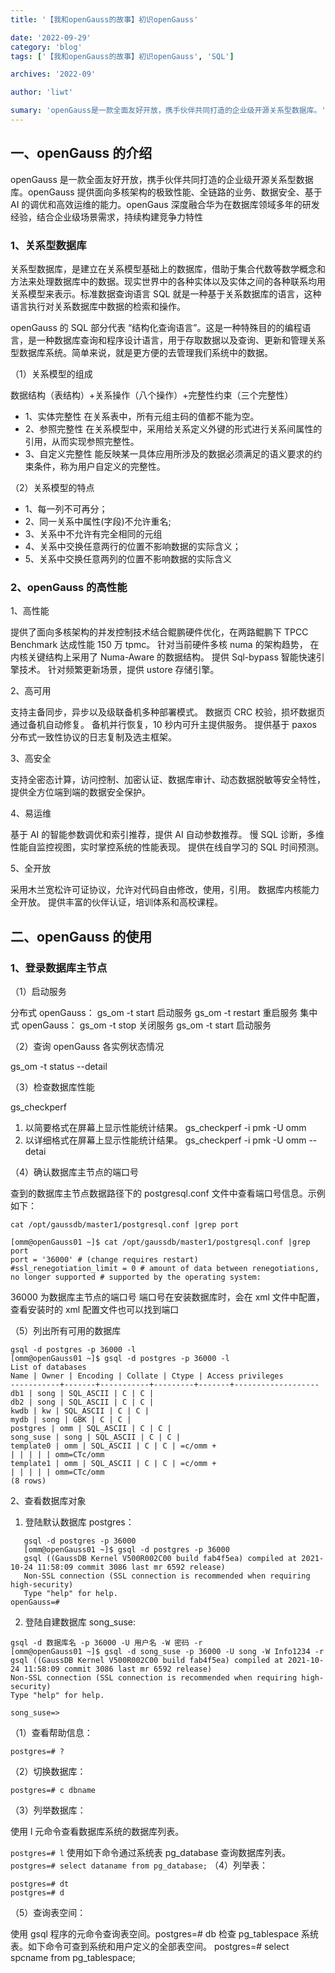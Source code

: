```yaml
---
title: '【我和openGauss的故事】初识openGauss'

date: '2022-09-29'
category: 'blog'
tags: ['【我和openGauss的故事】初识openGauss', 'SQL']

archives: '2022-09'

author: 'liwt'

sumary: 'openGauss是一款全面友好开放，携手伙伴共同打造的企业级开源关系型数据库。'
---
```


## 一、openGauss 的介绍

openGauss 是一款全面友好开放，携手伙伴共同打造的企业级开源关系型数据库。openGauss 提供面向多核架构的极致性能、全链路的业务、数据安全、基于 AI 的调优和高效运维的能力。openGaus 深度融合华为在数据库领域多年的研发经验，结合企业级场景需求，持续构建竞争力特性

### 1、关系型数据库

关系型数据库，是建立在关系模型基础上的数据库，借助于集合代数等数学概念和方法来处理数据库中的数据。现实世界中的各种实体以及实体之间的各种联系均用关系模型来表示。标准数据查询语言 SQL 就是一种基于关系数据库的语言，这种语言执行对关系数据库中数据的检索和操作。

openGauss 的 SQL 部分代表 “结构化查询语言”。这是一种特殊目的的编程语言，是一种数据库查询和程序设计语言，用于存取数据以及查询、更新和管理关系型数据库系统。简单来说，就是更方便的去管理我们系统中的数据。

（1）关系模型的组成

数据结构（表结构）+关系操作（八个操作）+完整性约束（三个完整性）

- 1、实体完整性 在关系表中，所有元组主码的值都不能为空。
- 2、参照完整性 在关系模型中，采用给关系定义外键的形式进行关系间属性的引用，从而实现参照完整性。
- 3、自定义完整性 能反映某一具体应用所涉及的数据必须满足的语义要求的约束条件，称为用户自定义的完整性。

（2）关系模型的特点

- 1、每一列不可再分；
- 2、同一关系中属性(字段)不允许重名;
- 3、关系中不允许有完全相同的元组
- 4、关系中交换任意两行的位置不影响数据的实际含义；
- 5、关系中交换任意两列的位置不影响数据的实际含义

### 2、openGauss 的高性能

1、高性能

提供了面向多核架构的并发控制技术结合鲲鹏硬件优化，在两路鲲鹏下 TPCC Benchmark 达成性能 150 万 tpmc。
针对当前硬件多核 numa 的架构趋势， 在内核关键结构上采用了 Numa-Aware 的数据结构。
提供 Sql-bypass 智能快速引擎技术。
针对频繁更新场景，提供 ustore 存储引擎。

2、高可用

支持主备同步，异步以及级联备机多种部署模式。
数据页 CRC 校验，损坏数据页通过备机自动修复。
备机并行恢复，10 秒内可升主提供服务。
提供基于 paxos 分布式一致性协议的日志复制及选主框架。

3、高安全

支持全密态计算，访问控制、加密认证、数据库审计、动态数据脱敏等安全特性，提供全方位端到端的数据安全保护。

4、易运维

基于 AI 的智能参数调优和索引推荐，提供 AI 自动参数推荐。
慢 SQL 诊断，多维性能自监控视图，实时掌控系统的性能表现。
提供在线自学习的 SQL 时间预测。

5、全开放

采用木兰宽松许可证协议，允许对代码自由修改，使用，引用。
数据库内核能力全开放。
提供丰富的伙伴认证，培训体系和高校课程。

## 二、openGauss 的使用

### 1、登录数据库主节点

（1）启动服务

分布式 openGauss：
gs_om -t start 启动服务
gs_om -t restart 重启服务
集中式 openGauss：
gs_om -t stop 关闭服务
gs_om -t start 启动服务

（2）查询 openGauss 各实例状态情况

gs_om -t status --detail

（3）检查数据库性能

gs_checkperf

1. 以简要格式在屏幕上显示性能统计结果。
   gs_checkperf -i pmk -U omm
2. 以详细格式在屏幕上显示性能统计结果。
   gs_checkperf -i pmk -U omm --detai

（4）确认数据库主节点的端口号

查到的数据库主节点数据路径下的 postgresql.conf 文件中查看端口号信息。示例如下：

```
cat /opt/gaussdb/master1/postgresql.conf |grep port

[omm@openGauss01 ~]$ cat /opt/gaussdb/master1/postgresql.conf |grep port
port = '36000' # (change requires restart)
#ssl_renegotiation_limit = 0 # amount of data between renegotiations, no longer supported # supported by the operating system:
```

36000 为数据库主节点的端口号
端口号在安装数据库时，会在 xml 文件中配置，查看安装时的 xml 配置文件也可以找到端口

（5）列出所有可用的数据库

```
gsql -d postgres -p 36000 -l
[omm@openGauss01 ~]$ gsql -d postgres -p 36000 -l
List of databases
Name | Owner | Encoding | Collate | Ctype | Access privileges
-----------+-------+-----------+---------+-------+-------------------
db1 | song | SQL_ASCII | C | C |
db2 | song | SQL_ASCII | C | C |
kwdb | kw | SQL_ASCII | C | C |
mydb | song | GBK | C | C |
postgres | omm | SQL_ASCII | C | C |
song_suse | song | SQL_ASCII | C | C |
template0 | omm | SQL_ASCII | C | C | =c/omm +
| | | | | omm=CTc/omm
template1 | omm | SQL_ASCII | C | C | =c/omm +
| | | | | omm=CTc/omm
(8 rows)
```

2、查看数据库对象

1. 登陆默认数据库 postgres：

```
   gsql -d postgres -p 36000
   [omm@openGauss01 ~]$ gsql -d postgres -p 36000
   gsql ((GaussDB Kernel V500R002C00 build fab4f5ea) compiled at 2021-10-24 11:58:09 commit 3086 last mr 6592 release)
   Non-SSL connection (SSL connection is recommended when requiring high-security)
   Type "help" for help.
openGauss=#
```

2.  登陆自建数据库 song_suse:

```
gsql -d 数据库名 -p 36000 -U 用户名 -W 密码 -r
[omm@openGauss01 ~]$ gsql -d song_suse -p 36000 -U song -W Info1234 -r
gsql ((GaussDB Kernel V500R002C00 build fab4f5ea) compiled at 2021-10-24 11:58:09 commit 3086 last mr 6592 release)
Non-SSL connection (SSL connection is recommended when requiring high-security)
Type "help" for help.

song_suse=>
```

（1）查看帮助信息：

`postgres=# ?`

（2）切换数据库：

`postgres=# c dbname`

（3）列举数据库：

使用 l 元命令查看数据库系统的数据库列表。

`postgres=# l`
使用如下命令通过系统表 pg_database 查询数据库列表。
`postgres=# select dataname from pg_database;`
（4）列举表：

```
postgres=# dt
postgres=# d
```

（5）查询表空间：

使用 gsql 程序的元命令查询表空间。postgres=# db
检查 pg_tablespace 系统表。如下命令可查到系统和用户定义的全部表空间。
postgres=# select spcname from pg_tablespace;
